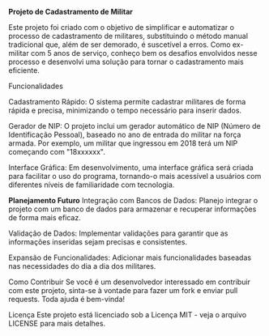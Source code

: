 **Projeto de Cadastramento de Militar**

Este projeto foi criado com o objetivo de simplificar e automatizar o processo de cadastramento de militares, substituindo o método manual tradicional que, além de ser demorado, é suscetível a erros. Como ex-militar com 5 anos de serviço, conheço bem os desafios envolvidos nesse processo e desenvolvi uma solução para tornar o cadastramento mais eficiente.

Funcionalidades

Cadastramento Rápido: O sistema permite cadastrar militares de forma rápida e precisa, minimizando o tempo necessário para inserir dados.

Gerador de NIP: 
O projeto inclui um gerador automático de NIP (Número de Identificação Pessoal), baseado no ano de entrada do militar na força armada. Por exemplo, um militar que ingressou em 2018 terá um NIP começando com "18xxxxxx".

Interface Gráfica: 
Em desenvolvimento, uma interface gráfica será criada para facilitar o uso do programa, tornando-o mais acessível a usuários com diferentes níveis de familiaridade com tecnologia.

**Planejamento Futuro**
Integração com Bancos de Dados:
Planejo integrar o projeto com um banco de dados para armazenar e recuperar informações de forma mais eficaz.

Validação de Dados:
Implementar validações para garantir que as informações inseridas sejam precisas e consistentes.

Expansão de Funcionalidades:
Adicionar mais funcionalidades baseadas nas necessidades do dia a dia dos militares.

Como Contribuir
Se você é um desenvolvedor interessado em contribuir com este projeto, sinta-se à vontade para fazer um fork e enviar pull requests. Toda ajuda é bem-vinda!

Licença
Este projeto está licenciado sob a Licença MIT - veja o arquivo LICENSE para mais detalhes.
